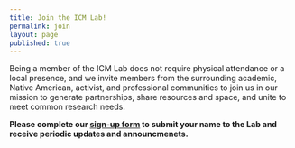 ```yaml
---
title: Join the ICM Lab!
permalink: join
layout: page
published: true
---
```

Being a member of the ICM Lab does not require physical attendance or a local presence, and we invite members from the surrounding academic, Native American, activist, and professional communities to join us in our mission to generate partnerships, share resources and space, and unite to meet common research needs.

**Please complete our [sign-up form](https://goo.gl/forms/okh5o1dAPf2FFgAX2) to submit your name to the Lab and receive periodic updates and announcmenets.**


